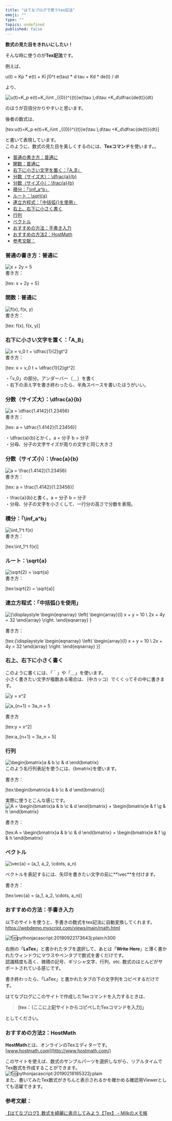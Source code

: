 ```yaml
---
title: "はてなブログで使うtex記法"
emoji: ""
type: ""
topics: undefined
published: false
---
```


**数式の見た目をきれいにしたい！**

  
そんな時に使うのが**Tex記法**です。

例えば、

u(t) = Kp \* e(t) + Ki ∫0^t e(tau) \* d tau + Kd \* de(t) / dt

より、

![u(t)=K_p e(t)+K_i\int _{{0}}^{{t}}e(\tau )\,d\tau +K_d\dfrac{de(t)}{dt}](https://chart.apis.google.com/chart?cht=tx&chl=u%28t%29%3DK_p%20e%28t%29%2BK_i%5Cint%20_%7B%7B0%7D%7D%5E%7B%7Bt%7D%7De%28%5Ctau%20%29%5C%2Cd%5Ctau%20%2BK_d%5Cdfrac%7Bde%28t%29%7D%7Bdt%7D)

のほうが百倍分かりやすいと思います。

後者の数式は、

[tex:u(t)=K_p e(t)+K_i\int _{{0}}^{{t}}e(\tau )\,d\tau +K_d\dfrac{de(t)}{dt}]

と書いて表現しています。  
このように、数式の見た目を美しくするのには、**Texコマンド**を使います。。

* [普通の書き方：普通に](#普通の書き方普通に)
* [関数：普通に](#関数普通に)
* [右下に小さい文字を置く：「A\_B」](#右下に小さい文字を置くA%5FB)
* [分数（サイズ大）：\\dfrac{a}{b}](#分数サイズ大dfracab)
* [分数（サイズ小）：\\frac{a}{b}](#分数サイズ小fracab)
* [積分：「\\inf\_a^b」](#積分inf%5Fab)
* [ルート：\\sqrt{a}](#ルートsqrta)
* [連立方程式：「中括弧{}を使用」](#連立方程式中括弧を使用)
* [右上、右下に小さく書く](#右上右下に小さく書く)
* [行列](#行列)
* [ベクトル](#ベクトル)
* [おすすめの方法：手書き入力](#おすすめの方法手書き入力)
* [おすすめの方法2：HostMath](#おすすめの方法2HostMath)
* [参考文献：](#参考文献)

### 普通の書き方：普通に

![ x + 2y = 5](https://chart.apis.google.com/chart?cht=tx&chl=%20x%20%2B%202y%20%3D%205)  
書き方：

[tex: x + 2y = 5]

### 関数：普通に

![ f(x), f(x, y)](https://chart.apis.google.com/chart?cht=tx&chl=%20f%28x%29%2C%20f%28x%2C%20y%29)  
書き方：

[tex: f(x), f(x, y)]

### 右下に小さい文字を置く：「A\_B」

![ x = v_0 t + \dfrac{1}{2}gt^2](https://chart.apis.google.com/chart?cht=tx&chl=%20x%20%3D%20v_0%20t%20%2B%20%5Cdfrac%7B1%7D%7B2%7Dgt%5E2)  
書き方：

[tex: x = v_0 t + \dfrac{1}{2}gt^2]

・「v\_0」の部分。アンダーバー（＿）を書く  
・右下の添え字を書き終わったら、半角スペースを書いたほうがいい。  
  
### 分数（サイズ大）：\\dfrac{a}{b}

![ a = \dfrac{1.4142}{1.23456}](https://chart.apis.google.com/chart?cht=tx&chl=%20a%20%3D%20%5Cdfrac%7B1.4142%7D%7B1.23456%7D)  
書き方：

[tex: a = \dfrac{1.4142}{1.23456}]

・\\dfrac{a}{b}とかく。a = 分子 b = 分子  
・分母、分子の文字サイズが周りの文字と同じ大きさ  
  
### 分数（サイズ小）：\\frac{a}{b}

![ a = \frac{1.4142}{1.23456}](https://chart.apis.google.com/chart?cht=tx&chl=%20a%20%3D%20%5Cfrac%7B1.4142%7D%7B1.23456%7D)  
書き方：

[tex: a = \frac{1.4142}{1.23456}]

・\\frac{a}{b}と書く。a = 分子 b = 分子  
・分母、分子の文字を小さくして、一行分の高さで分数を表現。  
  
  
### 積分：「\\inf\_a^b」

![\int_1^t f(x)](https://chart.apis.google.com/chart?cht=tx&chl=%5Cint_1%5Et%20f%28x%29)  
書き方：

[tex:\int_1^t f(x)]

### ルート：\\sqrt{a}

![\sqrt{2} = \sqrt{a}](https://chart.apis.google.com/chart?cht=tx&chl=%5Csqrt%7B2%7D%20%3D%20%5Csqrt%7Ba%7D)  
書き方：

[tex:\sqrt{2} = \sqrt{a}]

### 連立方程式：「中括弧{}を使用」

![{\displaystyle 
\begin{eqnarray}
  \left\{
    \begin{array}{l}
      x + y = 10 \\
     2x + 4y = 32
    \end{array}
  \right.
\end{eqnarray}
}](https://chart.apis.google.com/chart?cht=tx&chl=%7B%5Cdisplaystyle%20%0A%5Cbegin%7Beqnarray%7D%0A%20%20%5Cleft%5C%7B%0A%20%20%20%20%5Cbegin%7Barray%7D%7Bl%7D%0A%20%20%20%20%20%20x%20%2B%20y%20%3D%2010%20%5C%5C%0A%20%20%20%20%202x%20%2B%204y%20%3D%2032%0A%20%20%20%20%5Cend%7Barray%7D%0A%20%20%5Cright.%0A%5Cend%7Beqnarray%7D%0A%7D)

書き方：

[tex:{\displaystyle 
\begin{eqnarray}
  \left\{
    \begin{array}{l}
      x + y = 10 \\
     2x + 4y = 32
    \end{array}
  \right.
\end{eqnarray}
}]
  
  
### 右上、右下に小さく書く

このように書くには、「＾」や「＿」を使います。  
小さく書きたい文字が複数ある場合は、｛中カッコ｝でくくってその中に書きます。

![y = x^2](https://chart.apis.google.com/chart?cht=tx&chl=y%20%3D%20x%5E2)

![a_{n+1} = 3a_n + 5](https://chart.apis.google.com/chart?cht=tx&chl=a_%7Bn%2B1%7D%20%3D%203a_n%20%2B%205)

書き方

[tex:y = x^2]

[tex:a_{n+1} = 3a_n + 5]

  
### 行列

![\begin{bmatrix}a & b \\c & d \end{bmatrix}](https://chart.apis.google.com/chart?cht=tx&chl=%5Cbegin%7Bbmatrix%7Da%20%26%20b%20%5C%5Cc%20%26%20d%20%5Cend%7Bbmatrix%7D)  
このよう名行列表記を使うには、{bmatrix}を使います。

  
書き方：

[tex:\begin{bmatrix}a & b \\c & d \end{bmatrix}]

  
実際に使うとこんな感じです。  
![A = \begin{bmatrix}a & b \\c & d \end{bmatrix} + \begin{bmatrix}e & f \\g & h \end{bmatrix}](https://chart.apis.google.com/chart?cht=tx&chl=A%20%3D%20%5Cbegin%7Bbmatrix%7Da%20%26%20b%20%5C%5Cc%20%26%20d%20%5Cend%7Bbmatrix%7D%20%2B%20%5Cbegin%7Bbmatrix%7De%20%26%20f%20%5C%5Cg%20%26%20h%20%5Cend%7Bbmatrix%7D)

  
書き方：

[tex:A = \begin{bmatrix}a & b \\c & d \end{bmatrix} + \begin{bmatrix}e & f \\g & h \end{bmatrix}
  
  
### ベクトル

![\vec{a} = (a_1, a_2, \cdots, a_n)](https://chart.apis.google.com/chart?cht=tx&chl=%5Cvec%7Ba%7D%20%3D%20%28a_1%2C%20a_2%2C%20%5Ccdots%2C%20a_n%29)

ベクトルを表記するには、矢印を書きたい文字の前に**\\vec**を付けます。

書き方：

[tex:\vec{a} = (a_1, a_2, \cdots, a_n)]

### おすすめの方法：手書き入力

以下のサイトを使うと、手書きの数式をtex記法に自動変換してくれます。  
<https://webdemo.myscript.com/views/main/math.html>

![f:id:pythonjacascript:20180922173643j:plain:h300](/images/ppythonjacascript2018092220180922173643.jpg "f:id:pythonjacascript:20180922173643j:plain:h300")

  
右側の「**LaTex**」と書かれたタブを選択して、あとは「**Write Here**」と薄く書かれたウィンドウにマウスやペンタブで数式を書くだけです。  
認識精度も高く、微積の記号、ギリシャ文字、行列、etc. 数式のほとんどがサポートされている感じです。

書き終わったら、「LaTex」と書かれたタブの下の文字列をコピペするだけです。

はてなブログにこのサイトで作成したTexコマンドを入力するときは、

> **\[tex：（ここに上記サイトからコピペしたTexコマンドを入力\]」**

としてください。  
  
### おすすめの方法2：HostMath

**HostMath**とは、オンラインのTexエディターです。  
[www.hostmath.com](http://www.hostmath.com/)

このサイトを使えば、数式のサンプルパーツを選択しながら、リアルタイムでTex数式を作成することができます。  
![f:id:pythonjacascript:20190218185322j:plain](/images/ppythonjacascript2019021820190218185322.jpg "f:id:pythonjacascript:20190218185322j:plain")  
また、書いてみたTex数式がきちんと表示されるかを確かめる確認用Viewerとしても活躍できます。  
  
### 参考文献：

[【はてなブログ】数式を綺麗に表示してみよう【Tex】 - Milkのメモ帳](https://www.milkmemo.com/entry/hatena%5Ftex)